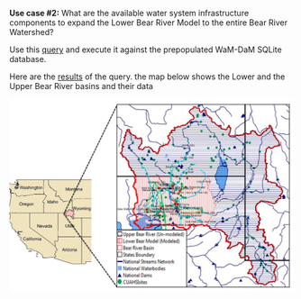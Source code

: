 
**Use case #2:** What are the available water system infrastructure components to expand the Lower Bear River Model to the entire Bear River Watershed?    

Use this [query](https://github.com/amabdallah/WaM-DaM/blob/master/02UseCases/Queries/02SearchSystemInfrastructureComponentsForModel.sql) and execute it against the prepopulated WaM-DaM SQLite database.  

Here are the [results](https://github.com/amabdallah/WaM-DaM/blob/master/02UseCases/Results/UseCase2.csv) of the query. the map below shows the Lower and the Upper Bear River basins and their data 



![](https://github.com/amabdallah/WaM-DaM/blob/master/02UseCases/Results/ExpandBear.JPG)
